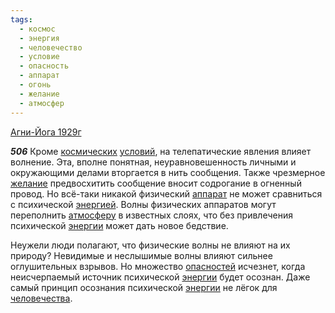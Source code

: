 ```yaml
---
tags:
  - космос
  - энергия
  - человечество
  - условие
  - опасность
  - аппарат
  - огонь
  - желание
  - атмосфер
---
```


[Агни-Йога 1929г](https://127.0.0.1:4002/agni/1929)

___506___
Кроме [космических](../../../tags/#космос) [условий](../../../tags/#условие), на телепатические явления влияет волнение. Эта, вполне понятная, неуравновешенность личными и окружающими делами вторгается в нить сообщения. Также чрезмерное [желание](../../../tags/#желание) предвосхитить сообщение вносит содрогание в огненный провод. Но всё-таки никакой физический [аппарат](../../../tags/#аппарат) не может сравниться с психической [энергией](../../../tags/#энергия). Волны физических аппаратов могут переполнить [атмосферу](../../../tags/#атмосфер) в известных слоях, что без привлечения психической [энергии](../../../tags/#энергия) может дать новое бедствие.   

Неужели люди полагают, что физические волны не влияют на их природу? Невидимые и неслышимые волны влияют сильнее оглушительных взрывов. Но множество [опасностей](../../../tags/#опасность) исчезнет, когда неисчерпаемый источник психической [энергии](../../../tags/#энергия) будет осознан. Даже самый принцип осознания психической [энергии](../../../tags/#энергия) не лёгок для [человечества](../../../tags/#человечество).